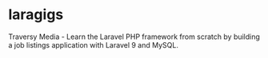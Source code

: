 # laragigs
Traversy Media - Learn the Laravel PHP framework from scratch by building a job listings application with Laravel 9 and MySQL.
